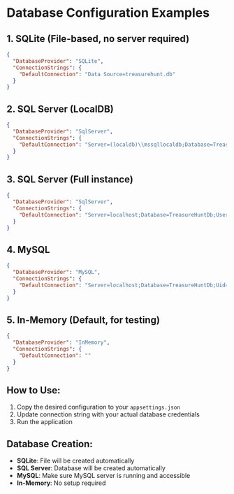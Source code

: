 # Database Configuration Examples

## 1. SQLite (File-based, no server required)

```json
{
  "DatabaseProvider": "SQLite",
  "ConnectionStrings": {
    "DefaultConnection": "Data Source=treasurehunt.db"
  }
}
```

## 2. SQL Server (LocalDB)

```json
{
  "DatabaseProvider": "SqlServer",
  "ConnectionStrings": {
    "DefaultConnection": "Server=(localdb)\\mssqllocaldb;Database=TreasureHuntDb;Trusted_Connection=true;"
  }
}
```

## 3. SQL Server (Full instance)

```json
{
  "DatabaseProvider": "SqlServer",
  "ConnectionStrings": {
    "DefaultConnection": "Server=localhost;Database=TreasureHuntDb;User Id=sa;Password=YourPassword123!;"
  }
}
```

## 4. MySQL

```json
{
  "DatabaseProvider": "MySQL",
  "ConnectionStrings": {
    "DefaultConnection": "Server=localhost;Database=TreasureHuntDb;Uid=root;Pwd=YourPassword;"
  }
}
```

## 5. In-Memory (Default, for testing)

```json
{
  "DatabaseProvider": "InMemory",
  "ConnectionStrings": {
    "DefaultConnection": ""
  }
}
```

## How to Use:

1. Copy the desired configuration to your `appsettings.json`
2. Update connection string with your actual database credentials
3. Run the application

## Database Creation:

- **SQLite**: File will be created automatically
- **SQL Server**: Database will be created automatically
- **MySQL**: Make sure MySQL server is running and accessible
- **In-Memory**: No setup required